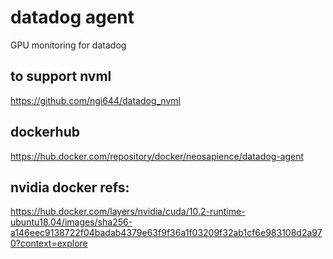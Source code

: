 # datadog agent
GPU monitoring for datadog

## to support nvml
https://github.com/ngi644/datadog_nvml

## dockerhub
https://hub.docker.com/repository/docker/neosapience/datadog-agent

## nvidia docker refs:
https://hub.docker.com/layers/nvidia/cuda/10.2-runtime-ubuntu18.04/images/sha256-a146eec9138722f04badab4379e63f9f36a1f03209f32ab1cf6e983108d2a970?context=explore
